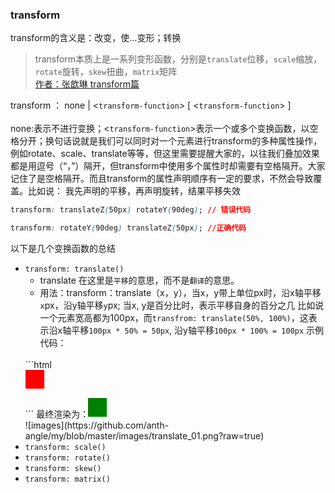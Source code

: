 ### transform
transform的含义是：改变，使…变形；转换
> transform本质上是一系列变形函数，分别是`translate`位移，`scale`缩放，`rotate`旋转，`skew`扭曲，`matrix`矩阵<br>[作者：张歆琳 transform篇](http://www.jianshu.com/p/17e289fcf467)

transform ： none | <`transform-function`> [ <`transform-function`> ]
<br>
<br>
none:表示不进行变换；<`transform-function`>表示一个或多个变换函数，以空格分开；换句话说就是我们可以同时对一个元素进行transform的多种属性操作，例如rotate、scale、translate等等，但这里需要提醒大家的，以往我们叠加效果都是用逗号（“，”）隔开，但transform中使用多个属性时却需要有空格隔开。大家记住了是空格隔开。而且transform的属性声明顺序有一定的要求，不然会导致覆盖。比如说：
我先声明的平移，再声明旋转，结果平移失效
```css
transform: translateZ(50px) rotateY(90deg); // 错误代码

transform: rotateY(90deg) translateZ(50px); //正确代码
```
以下是几个变换函数的总结
 - `transform: translate()`
    - translate 在这里是`平移`的意思，而不是`翻译`的意思。
    - 用法：transform：translate（x，y），当x，y带上单位px时，沿x轴平移`x`px，沿y轴平移`y`px; 当x, y是百分比时，表示平移自身的百分之几 比如说一个元素宽高都为100px，而`transfrom: translate(50%, 100%)`，这表示沿x轴平移`100px * 50% = 50px`, 沿y轴平移`100px * 100% = 100px`
    示例代码：
    <br>
    ```html
    <!DOCTYPE html>
    <html lang="en">
    <head>
        <meta charset="UTF-8">
        <meta name="viewport" content="width=device-width, initial-scale=1.0">
        <meta http-equiv="X-UA-Compatible" content="ie=edge">
        <title>Document</title>
    </head>
    <style>
        .body{
            padding: 20px;
        }
        .box1{
            width: 30px;
            height: 30px;
            /* margin: 10px; */
            background-color: red;        
        }
        .box2{
            width: 30px;
            height: 30px;
            /* margin: 10px; */
            background-color: green;
            transform: translate(100px, 50%);
        }
    </style>
    <body>
        <div class="box1"></div>
        <div class="box2"></div>
    </body>
    </html>
    ```
    最终渲染为：
    <br>
    ![images](https://github.com/anth-angle/my/blob/master/images/translate_01.png?raw=true)
 - `transform: scale()`
 - `transform: rotate()`
 - `transform: skew()`
 - `transform: matrix()`
